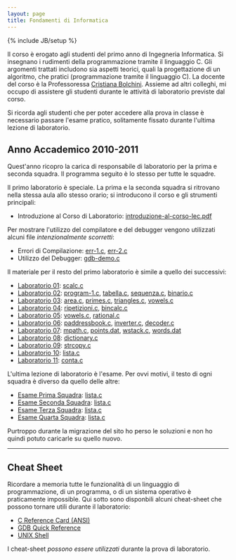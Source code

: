 ```yaml
---
layout: page
title: Fondamenti di Informatica
---
```

{% include JB/setup %}

Il corso è erogato agli studenti del primo anno di Ingegneria Informatica.
Si insegnano i rudimenti della programmazione tramite il linguaggio C.
Gli argomenti trattati includono sia aspetti teorici, quali la progettazione di un algoritmo, che pratici (programmazione tramite il linguaggio C).
La docente del corso è la Professoressa [Cristiana Bolchini](bolchini@elet.polimi.it).
Assieme ad altri colleghi, mi occupo di assistere gli studenti durante le attività di laboratorio previste dal corso.

Si ricorda agli studenti che per poter accedere alla prova in classe è necessario passare l'esame pratico, solitamente fissato durante l'ultima lezione di laboratorio.

Anno Accademico 2010-2011
-------------------------
Quest'anno ricopro la carica di responsabile di laboratorio per la prima e seconda squadra.
Il programma seguito è lo stesso per tutte le squadre.

Il primo laboratorio è speciale.
La prima e la seconda squadra si ritrovano nella stessa aula allo stesso orario; si introducono il corso e gli strumenti principali:

* Introduzione al Corso di Laboratorio: [introduzione-al-corso-lec.pdf](/teaching/download/fi/2010-2011/lab-01/introduzione-al-corso-lec.pdf)

Per mostrare l'utilizzo del compilatore e del debugger vengono utilizzati alcuni file _intenzionalmente scorretti_:

* Errori di Compilazione: [err-1.c](/teaching/download/fi/2010-2011/lab-01/err-1.c),
                          [err-2.c](/teaching/download/fi/2010-2011/lab-01/err-2.c)
* Utilizzo del Debugger: [gdb-demo.c](/teaching/download/fi/2010-2011/lab-01/gdb-demo.c)

Il materiale per il resto del primo laboratorio è simile a quello dei successivi:

* [Laboratorio 01](/teaching/download/fi/2010-2011/lab-01/esercizi-per-il-primo-etc.pdf):
  [scalc.c](/teaching/download/fi/2010-2011/lab-01/scalc.c)
* [Laboratorio 02](/teaching/download/fi/2010-2011/lab-02/esercizi-per-il-secondo-etc.pdf):
  [program-1.c](/teaching/download/fi/2010-2011/lab-02/program-1.c),
  [tabella.c](/teaching/download/fi/2010-2011/lab-02/tabella.c),
  [sequenza.c](/teaching/download/fi/2010-2011/lab-02/sequenza.c),
  [binario.c](/teaching/download/fi/2010-2011/lab-02/binario.c)
* [Laboratorio 03](/teaching/download/fi/2010-2011/lab-03/esercizi-per-il-terzo-etc.pdf):
  [area.c](/teaching/download/fi/2010-2011/lab-03/area.c),
  [primes.c](/teaching/download/fi/2010-2011/lab-03/primes.c),
  [triangles.c](/teaching/download/fi/2010-2011/lab-03/triangles.c),
  [vowels.c](/teaching/download/fi/2010-2011/lab-03/vowels.c)
* [Laboratorio 04](/teaching/download/fi/2010-2011/lab-04/esercizi-per-il-quarto-etc.pdf):
  [ripetizioni.c](/teaching/download/fi/2010-2011/lab-04/ripetizioni.c),
  [bincalc.c](/teaching/download/fi/2010-2011/lab-04/bincalc.c)
* [Laboratorio 05](/teaching/download/fi/2010-2011/lab-05/esercizi-per-il-quinto-etc.pdf):
  [vowels.c](/teaching/download/fi/2010-2011/lab-05/vowels.c),
  [rational.c](/teaching/download/fi/2010-2011/lab-05/rational.c)
* [Laboratorio 06](/teaching/download/fi/2010-2011/lab-06/esercizi-per-il-sesto-etc.pdf):
  [paddressbook.c](/teaching/download/fi/2010-2011/lab-06/paddressbook.c),
  [inverter.c](/teaching/download/fi/2010-2011/lab-06/inverter.c),
  [decoder.c](/teaching/download/fi/2010-2011/lab-06/decoder.c)
* [Laboratorio 07](/teaching/download/fi/2010-2011/lab-07/esercizi-per-il-settimo-etc.pdf):
  [mpath.c](/teaching/download/fi/2010-2011/lab-07/mpath.c),
  [points.dat](/teaching/download/fi/2010-2011/lab-07/points.dat),
  [wstack.c](/teaching/download/fi/2010-2011/lab-07/wstack.c),
  [words.dat](/teaching/download/fi/2010-2011/lab-07/words.dat)
* [Laboratorio 08](/teaching/download/fi/2010-2011/lab-08/esercizi-per-l-ottavo-etc.pdf):
  [dictionary.c](/teaching/download/fi/2010-2011/lab-08/dictionary.c)
* [Laboratorio 09](/teaching/download/fi/2010-2011/lab-09/esercizi-per-il-nono-etc.pdf):
  [strcopy.c](/teaching/download/fi/2010-2011/lab-09/strcopy.c)
* [Laboratorio 10](/teaching/download/fi/2010-2011/lab-10/esercizi-per-il-decimo-etc.pdf):
  [lista.c](/teaching/download/fi/2010-2011/lab-10/lista.c)
* [Laboratorio 11](/teaching/download/fi/2010-2011/lab-11/esercizi-per-l-undicesimo-etc.pdf):
  [conta.c](/teaching/download/fi/2010-2011/lab-11/conta.c)

L'ultima lezione di laboratorio è l'esame.
Per ovvi motivi, il testo di ogni squadra è diverso da quello delle altre:

* [Esame Prima Squadra](/teaching/download/fi/2010-2011/lab-12/esame-prima-squadra.pdf):
  [lista.c](/teaching/download/fi/2010-2011/lab-12/lista.c)
* [Esame Seconda Squadra](/teaching/download/fi/2010-2011/lab-12/esame-seconda-squadra.pdf):
  [lista.c](/teaching/download/fi/2010-2011/lab-12/lista.c)
* [Esame Terza Squadra](/teaching/download/fi/2010-2011/lab-12/esame-terza-squadra.pdf):
  [lista.c](/teaching/download/fi/2010-2011/lab-12/lista.c)
* [Esame Quarta Squadra](/teaching/download/fi/2010-2011/lab-12/esame-quarta-squadra.pdf):
  [lista.c](/teaching/download/fi/2010-2011/lab-12/lista.c)

Purtroppo durante la migrazione del sito ho perso le soluzioni e non ho quindi potuto caricarle su quello nuovo.

---

Cheat Sheet
-----------
Ricordare a memoria tutte le funzionalità di un linguaggio di programmazione, di un programma, o di un sistema operativo è praticamente impossible.
Qui sotto sono disponbili alcuni cheat-sheet che possono tornare utili durante il laboratorio:

* [C Reference Card (ANSI)](/teaching/download/fi/c-reference-card-ansi.pdf)
* [GDB Quick Reference](/teaching/download/fi/gdb-quick-reference.pdf)
* [UNIX Shell](/teaching/download/fi/unix-shell.pdf)

I cheat-sheet _possono essere utilizzati_ durante la prova di laboratorio.
